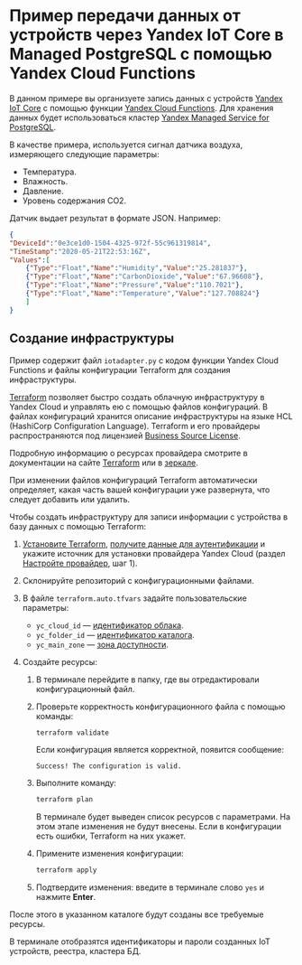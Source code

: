 # Пример передачи данных от устройств через Yandex IoT Core в Managed PostgreSQL с помощью Yandex Cloud Functions

В данном примере вы организуете запись данных с устройств [Yandex IoT Core](https://yandex.cloud/ru/docs/iot-core/) с помощью функции [Yandex Cloud Functions](https://yandex.cloud/ru/docs/functions/). Для хранения данных будет использоваться кластер [Yandex Managed Service for PostgreSQL](https://yandex.cloud/ru/docs/managed-postgresql/).

В качестве примера, используется сигнал датчика воздуха, измеряющего следующие параметры:
* Температура.
* Влажность.
* Давление.
* Уровень содержания СO2.

Датчик выдает результат в формате JSON. Например:

```json
{
"DeviceId":"0e3ce1d0-1504-4325-972f-55c961319814",
"TimeStamp":"2020-05-21T22:53:16Z",
"Values":[
    {"Type":"Float","Name":"Humidity","Value":"25.281837"},
    {"Type":"Float","Name":"CarbonDioxide","Value":"67.96608"},
    {"Type":"Float","Name":"Pressure","Value":"110.7021"},
    {"Type":"Float","Name":"Temperature","Value":"127.708824"}
    ]
}
```
## Создание инфраструктуры


Пример содержит файл `iotadapter.py` с кодом функции Yandex Cloud Functions и файлы конфигурации Terraform для создания инфраструктуры.

[Terraform](https://www.terraform.io/) позволяет быстро создать облачную инфраструктуру в Yandex Cloud и управлять ею с помощью файлов конфигураций. В файлах конфигураций хранится описание инфраструктуры на языке HCL (HashiCorp Configuration Language). Terraform и его провайдеры распространяются под лицензией [Business Source License](https://github.com/hashicorp/terraform/blob/main/LICENSE).

Подробную информацию о ресурсах провайдера смотрите в документации на сайте [Terraform](https://www.terraform.io/docs/providers/yandex/index.html) или в [зеркале](https://terraform-provider.yandexcloud.net/).

При изменении файлов конфигураций Terraform автоматически определяет, какая часть вашей конфигурации уже развернута, что следует добавить или удалить.

Чтобы создать инфраструктуру для записи информации с устройства в базу данных с помощью Terraform:

1. [Установите Terraform](https://cloud.yandex.ru/docs/tutorials/infrastructure-management/terraform-quickstart#install-terraform), [получите данные для аутентификации](https://cloud.yandex.ru/docs/tutorials/infrastructure-management/terraform-quickstart#get-credentials) и укажите источник для установки провайдера Yandex Cloud (раздел [Настройте провайдер](https://cloud.yandex.ru/docs/tutorials/infrastructure-management/terraform-quickstart#configure-provider), шаг 1).

1. Склонируйте репозиторий с конфигурационными файлами.

1. В файле `terraform.auto.tfvars` задайте пользовательские параметры:
    * `yc_cloud_id` — [идентификатор облака](https://cloud.yandex.ru/docs/resource-manager/operations/cloud/get-id).
    * `yc_folder_id` — [идентификатор каталога](https://cloud.yandex.ru/docs/resource-manager/operations/folder/get-id).
    * `yc_main_zone` — [зона доступности](https://yandex.cloud/ru/docs/overview/concepts/geo-scope).

1. Создайте ресурсы:

    1. В терминале перейдите в папку, где вы отредактировали конфигурационный файл.

    1. Проверьте корректность конфигурационного файла с помощью команды:

        ```bash
        terraform validate
        ```
        
        Если конфигурация является корректной, появится сообщение:

        ```text
        Success! The configuration is valid.
        ```

    1. Выполните команду:

        ```bash
        terraform plan
        ```
        
        В терминале будет выведен список ресурсов с параметрами. На этом этапе изменения не будут внесены. Если в конфигурации есть ошибки, Terraform на них укажет.

    1. Примените изменения конфигурации:

        ```bash
        terraform apply
        ```

    1. Подтвердите изменения: введите в терминале слово `yes` и нажмите **Enter**.

После этого в указанном каталоге будут созданы все требуемые ресурсы. 

В терминале отобразятся идентификаторы и пароли созданных IoT устройств, реестра, кластера БД.
